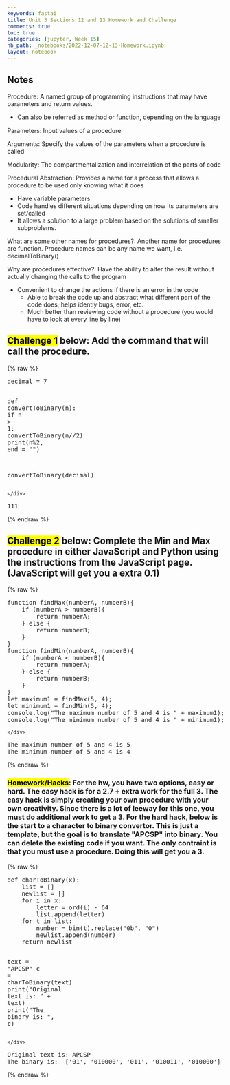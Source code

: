 ```yaml
---
keywords: fastai
title: Unit 3 Sections 12 and 13 Homework and Challenge
comments: true
toc: true
categories: [jupyter, Week 15]
nb_path: _notebooks/2022-12-07-12-13-Homework.ipynb
layout: notebook
---
```


<!--
#################################################
### THIS FILE WAS AUTOGENERATED! DO NOT EDIT! ###
#################################################
# file to edit: _notebooks/2022-12-07-12-13-Homework.ipynb
-->

<div class="container" id="notebook-container">
        
<div class="cell border-box-sizing text_cell rendered"><div class="inner_cell">
<div class="text_cell_render border-box-sizing rendered_html">
<h2 id="Notes">Notes<a class="anchor-link" href="#Notes"> </a></h2><p>Procedure: A named group of programming instructions that may have parameters and return values.</p>
<ul>
<li>Can also be referred as method or function, depending on the language</li>
</ul>
<p>Parameters: Input values of a procedure</p>
<p>Arguments: Specify the values of the parameters when a procedure is called</p>
<p>Modularity: The compartmentalization and interrelation of the parts of code</p>
<p>Procedural Abstraction: Provides a name for a process that allows a procedure to be used only knowing what it does</p>
<ul>
<li>Have variable parameters</li>
<li>Code handles different situations depending on how its parameters are set/called</li>
<li>It allows a solution to a large problem based on the solutions of smaller subproblems.</li>
</ul>
<p>What are some other names for procedures?: Another name for procedures are function. Procedure names can be any name we want, i.e. decimalToBinary()</p>
<p>Why are procedures effective?: Have the ability to alter the result without actually changing the calls to the program</p>
<ul>
<li>Convenient to change the actions if there is an error in the code<ul>
<li>Able to break the code up and abstract what different part of the code does; helps identiy bugs, error, etc.</li>
<li>Much better than reviewing code without a procedure (you would have to look at every line by line)</li>
</ul>
</li>
</ul>

</div>
</div>
</div>
<div class="cell border-box-sizing text_cell rendered"><div class="inner_cell">
<div class="text_cell_render border-box-sizing rendered_html">
<h2 id="Challenge-1-below:-Add-the-command-that-will-call-the-procedure."><mark>Challenge 1</mark> below: Add the command that will <strong>call</strong> the procedure.<a class="anchor-link" href="#Challenge-1-below:-Add-the-command-that-will-call-the-procedure."> </a></h2>
</div>
</div>
</div>
    {% raw %}
    
<div class="cell border-box-sizing code_cell rendered">
<div class="input">

<div class="inner_cell">
    <div class="input_area">
<div class=" highlight hl-ipython3"><pre><span></span><span class="n">decimal</span> <span class="o">=</span> <span class="mi">7</span>

<span class="k">def</span> <span class="nf">convertToBinary</span><span class="p">(</span><span class="n">n</span><span class="p">):</span>
    <span class="k">if</span> <span class="n">n</span> <span class="o">&gt;</span> <span class="mi">1</span><span class="p">:</span>
        <span class="n">convertToBinary</span><span class="p">(</span><span class="n">n</span><span class="o">//</span><span class="mi">2</span><span class="p">)</span>
    <span class="nb">print</span><span class="p">(</span><span class="n">n</span><span class="o">%</span><span class="k">2</span>, end = &quot;&quot;)

<span class="n">convertToBinary</span><span class="p">(</span><span class="n">decimal</span><span class="p">)</span>
</pre></div>

    </div>
</div>
</div>

<div class="output_wrapper">
<div class="output">

<div class="output_area">

<div class="output_subarea output_stream output_stdout output_text">
<pre>111</pre>
</div>
</div>

</div>
</div>

</div>
    {% endraw %}

<div class="cell border-box-sizing text_cell rendered"><div class="inner_cell">
<div class="text_cell_render border-box-sizing rendered_html">
<h2 id="Challenge-2-below:-Complete-the-Min-and-Max-procedure-in-either-JavaScript-and-Python-using-the-instructions-from-the-JavaScript-page.-(JavaScript-will-get-you-a-extra-0.1)"><mark>Challenge 2</mark> below: Complete the Min and Max procedure in either JavaScript and Python using the instructions from the JavaScript page. (JavaScript will get you a extra 0.1)<a class="anchor-link" href="#Challenge-2-below:-Complete-the-Min-and-Max-procedure-in-either-JavaScript-and-Python-using-the-instructions-from-the-JavaScript-page.-(JavaScript-will-get-you-a-extra-0.1)"> </a></h2>
</div>
</div>
</div>
    {% raw %}
    
<div class="cell border-box-sizing code_cell rendered">
<div class="input">

<div class="inner_cell">
    <div class="input_area">
<div class=" highlight hl-ipython3"><pre><span></span><span class="n">function</span> <span class="n">findMax</span><span class="p">(</span><span class="n">numberA</span><span class="p">,</span> <span class="n">numberB</span><span class="p">){</span>
    <span class="k">if</span> <span class="p">(</span><span class="n">numberA</span> <span class="o">&gt;</span> <span class="n">numberB</span><span class="p">){</span>
        <span class="k">return</span> <span class="n">numberA</span><span class="p">;</span>
    <span class="p">}</span> <span class="k">else</span> <span class="p">{</span>
        <span class="k">return</span> <span class="n">numberB</span><span class="p">;</span>
    <span class="p">}</span>
<span class="p">}</span>
<span class="n">function</span> <span class="n">findMin</span><span class="p">(</span><span class="n">numberA</span><span class="p">,</span> <span class="n">numberB</span><span class="p">){</span>
    <span class="k">if</span> <span class="p">(</span><span class="n">numberA</span> <span class="o">&lt;</span> <span class="n">numberB</span><span class="p">){</span>
        <span class="k">return</span> <span class="n">numberA</span><span class="p">;</span>
    <span class="p">}</span> <span class="k">else</span> <span class="p">{</span>
        <span class="k">return</span> <span class="n">numberB</span><span class="p">;</span>
    <span class="p">}</span>
<span class="p">}</span>
<span class="n">let</span> <span class="n">maximum1</span> <span class="o">=</span> <span class="n">findMax</span><span class="p">(</span><span class="mi">5</span><span class="p">,</span> <span class="mi">4</span><span class="p">);</span>
<span class="n">let</span> <span class="n">minimum1</span> <span class="o">=</span> <span class="n">findMin</span><span class="p">(</span><span class="mi">5</span><span class="p">,</span> <span class="mi">4</span><span class="p">);</span>
<span class="n">console</span><span class="o">.</span><span class="n">log</span><span class="p">(</span><span class="s2">&quot;The maximum number of 5 and 4 is &quot;</span> <span class="o">+</span> <span class="n">maximum1</span><span class="p">);</span>
<span class="n">console</span><span class="o">.</span><span class="n">log</span><span class="p">(</span><span class="s2">&quot;The minimum number of 5 and 4 is &quot;</span> <span class="o">+</span> <span class="n">minimum1</span><span class="p">);</span>
</pre></div>

    </div>
</div>
</div>

<div class="output_wrapper">
<div class="output">

<div class="output_area">

<div class="output_subarea output_stream output_stdout output_text">
<pre>The maximum number of 5 and 4 is 5
The minimum number of 5 and 4 is 4
</pre>
</div>
</div>

</div>
</div>

</div>
    {% endraw %}

<div class="cell border-box-sizing text_cell rendered"><div class="inner_cell">
<div class="text_cell_render border-box-sizing rendered_html">
<h3 id="Homework/Hacks:-For-the-hw,-you-have-two-options,-easy-or-hard.-The-easy-hack-is-for-a-2.7-+-extra-work-for-the-full-3.-The-easy-hack-is-simply-creating-your-own-procedure-with-your-own-creativity.-Since-there-is-a-lot-of-leeway-for-this-one,-you-must-do-additional-work-to-get-a-3.-For-the-hard-hack,-below-is-the-start-to-a-character-to-binary-convertor.-This-is-just-a-template,-but-the-goal-is-to-translate-&quot;APCSP&quot;-into-binary.-You-can-delete-the-existing-code-if-you-want.-The-only-contraint-is-that-you-must-use-a-procedure.-Doing-this-will-get-you-a-3."><mark>Homework/Hacks</mark>: For the hw, you have two options, easy or hard. The easy hack is for a 2.7 + extra work for the full 3. The easy hack is simply creating your own procedure with your own creativity. Since there is a lot of leeway for this one, you must do additional work to get a 3. For the hard hack, below is the start to a character to binary convertor. This is just a template, but the goal is to translate "APCSP" into binary. You can delete the existing code if you want. The only contraint is that you must use a procedure. Doing this will get you a 3.<a class="anchor-link" href="#Homework/Hacks:-For-the-hw,-you-have-two-options,-easy-or-hard.-The-easy-hack-is-for-a-2.7-+-extra-work-for-the-full-3.-The-easy-hack-is-simply-creating-your-own-procedure-with-your-own-creativity.-Since-there-is-a-lot-of-leeway-for-this-one,-you-must-do-additional-work-to-get-a-3.-For-the-hard-hack,-below-is-the-start-to-a-character-to-binary-convertor.-This-is-just-a-template,-but-the-goal-is-to-translate-&quot;APCSP&quot;-into-binary.-You-can-delete-the-existing-code-if-you-want.-The-only-contraint-is-that-you-must-use-a-procedure.-Doing-this-will-get-you-a-3."> </a></h3>
</div>
</div>
</div>
    {% raw %}
    
<div class="cell border-box-sizing code_cell rendered">
<div class="input">

<div class="inner_cell">
    <div class="input_area">
<div class=" highlight hl-ipython3"><pre><span></span><span class="k">def</span> <span class="nf">charToBinary</span><span class="p">(</span><span class="n">x</span><span class="p">):</span>
    <span class="nb">list</span> <span class="o">=</span> <span class="p">[]</span>
    <span class="n">newlist</span> <span class="o">=</span> <span class="p">[]</span>
    <span class="k">for</span> <span class="n">i</span> <span class="ow">in</span> <span class="n">x</span><span class="p">:</span>
        <span class="n">letter</span> <span class="o">=</span> <span class="nb">ord</span><span class="p">(</span><span class="n">i</span><span class="p">)</span> <span class="o">-</span> <span class="mi">64</span>
        <span class="nb">list</span><span class="o">.</span><span class="n">append</span><span class="p">(</span><span class="n">letter</span><span class="p">)</span>
    <span class="k">for</span> <span class="n">t</span> <span class="ow">in</span> <span class="nb">list</span><span class="p">:</span>
        <span class="n">number</span> <span class="o">=</span> <span class="nb">bin</span><span class="p">(</span><span class="n">t</span><span class="p">)</span><span class="o">.</span><span class="n">replace</span><span class="p">(</span><span class="s2">&quot;0b&quot;</span><span class="p">,</span> <span class="s2">&quot;0&quot;</span><span class="p">)</span>
        <span class="n">newlist</span><span class="o">.</span><span class="n">append</span><span class="p">(</span><span class="n">number</span><span class="p">)</span>
    <span class="k">return</span> <span class="n">newlist</span>


<span class="n">text</span> <span class="o">=</span> <span class="s2">&quot;APCSP&quot;</span>
<span class="n">c</span> <span class="o">=</span> <span class="n">charToBinary</span><span class="p">(</span><span class="n">text</span><span class="p">)</span>
<span class="nb">print</span><span class="p">(</span><span class="s2">&quot;Original text is: &quot;</span> <span class="o">+</span> <span class="n">text</span><span class="p">)</span>
<span class="nb">print</span><span class="p">(</span><span class="s2">&quot;The binary is: &quot;</span><span class="p">,</span> <span class="n">c</span><span class="p">)</span>
</pre></div>

    </div>
</div>
</div>

<div class="output_wrapper">
<div class="output">

<div class="output_area">

<div class="output_subarea output_stream output_stdout output_text">
<pre>Original text is: APCSP
The binary is:  [&#39;01&#39;, &#39;010000&#39;, &#39;011&#39;, &#39;010011&#39;, &#39;010000&#39;]
</pre>
</div>
</div>

</div>
</div>

</div>
    {% endraw %}

</div>
 

